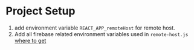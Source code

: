 # Project Setup
1. add environment variable `REACT_APP_remoteHost` for remote host.
2. Add all firebase related environment variables used in `remote-host.js` [where to get](https://support.google.com/firebase/answer/7015592)